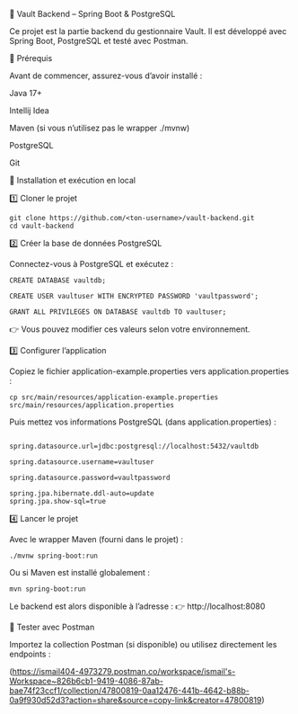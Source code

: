 🚀 Vault Backend – Spring Boot & PostgreSQL

Ce projet est la partie backend du gestionnaire Vault.
Il est développé avec Spring Boot, PostgreSQL et testé avec Postman.

📌 Prérequis

Avant de commencer, assurez-vous d’avoir installé :

Java 17+

Intellij Idea

Maven
 (si vous n’utilisez pas le wrapper ./mvnw)

PostgreSQL

Git

🔽 Installation et exécution en local

1️⃣ Cloner le projet
```
git clone https://github.com/<ton-username>/vault-backend.git
cd vault-backend
```

2️⃣ Créer la base de données PostgreSQL

Connectez-vous à PostgreSQL et exécutez :

```
CREATE DATABASE vaultdb;

CREATE USER vaultuser WITH ENCRYPTED PASSWORD 'vaultpassword';

GRANT ALL PRIVILEGES ON DATABASE vaultdb TO vaultuser;
```


👉 Vous pouvez modifier ces valeurs selon votre environnement.

3️⃣ Configurer l’application

Copiez le fichier application-example.properties vers application.properties :
```
cp src/main/resources/application-example.properties src/main/resources/application.properties
```

Puis mettez vos informations PostgreSQL (dans application.properties) :
```properties

spring.datasource.url=jdbc:postgresql://localhost:5432/vaultdb

spring.datasource.username=vaultuser

spring.datasource.password=vaultpassword

spring.jpa.hibernate.ddl-auto=update
spring.jpa.show-sql=true

```
4️⃣ Lancer le projet

Avec le wrapper Maven (fourni dans le projet) :
```
./mvnw spring-boot:run
```

Ou si Maven est installé globalement :
```
mvn spring-boot:run
```



Le backend est alors disponible à l’adresse :
👉 http://localhost:8080

📮 Tester avec Postman

Importez la collection Postman (si disponible) ou utilisez directement les endpoints :

(https://ismail404-4973279.postman.co/workspace/ismail's-Workspace~826b6cb1-9419-4086-87ab-bae74f23ccf1/collection/47800819-0aa12476-441b-4642-b88b-0a9f930d52d3?action=share&source=copy-link&creator=47800819)
